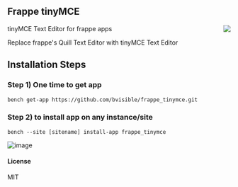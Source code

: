 ## Frappe tinyMCE
<a href="https://zerodha.tech"><img src="https://zerodha.tech/static/images/github-badge.svg" align="right" /></a>

tinyMCE Text Editor for frappe apps

Replace frappe's Quill Text Editor with tinyMCE Text Editor

## Installation Steps
### Step 1) One time to get app

```bench get-app https://github.com/bvisible/frappe_tinymce.git```

### Step 2) to install app on any instance/site

```bench --site [sitename] install-app frappe_tinymce```

![image](https://user-images.githubusercontent.com/11792643/200249709-9edff738-0625-485d-a916-c0e7afbc8579.png)



#### License

MIT

